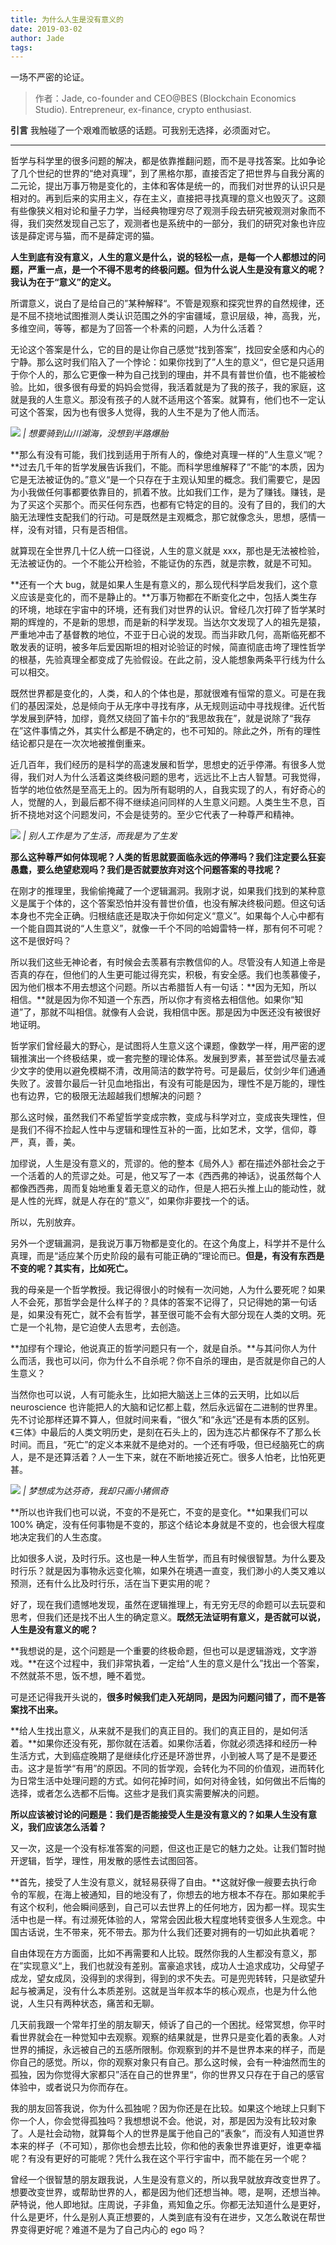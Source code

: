 ```yaml
---
title: 为什么人生是没有意义的
date: 2019-03-02
author: Jade
tags: 
---
```


一场不严密的论证。

<!--more-->

> 作者：Jade, co-founder and CEO@BES (Blockchain Economics Studio). Entrepreneur, ex-finance, crypto enthusiast.

**引言**  我触碰了一个艰难而敏感的话题。可我别无选择，必须面对它。

- - - - - 

哲学与科学里的很多问题的解决，都是依靠推翻问题，而不是寻找答案。比如争论了几个世纪的世界的“绝对真理”，到了黑格尔那，直接否定了把世界与自我分离的二元论，提出万事万物是变化的，主体和客体是统一的，而我们对世界的认识只是相对的。再到后来的实用主义，存在主义，直接把寻找真理的意义也毁灭了。这颇有些像狭义相对论和量子力学，当经典物理穷尽了观测手段去研究被观测对象而不得，我们突然发现自己忘了，观测者也是系统中的一部分，我们的研究对象也许应该是薛定谔与猫，而不是薛定谔的猫。

**人生到底有没有意义，人生的意义是什么，说的轻松一点，是每一个人都想过的问题，严重一点，是一个不得不思考的终极问题。但为什么说人生是没有意义的呢？我认为在于“意义”的定义。**

所谓意义，说白了是给自己的”某种解释“。不管是观察和探究世界的自然规律，还是不屈不挠地试图推测人类认识范围之外的宇宙疆域，意识层级，神，高我，光，多维空间，等等，都是为了回答一个朴素的问题，人为什么活着？

无论这个答案是什么，它的目的是让你自己感觉“找到答案”，找回安全感和内心的宁静。那么这时我们陷入了一个悖论：如果你找到了”人生的意义“，但它是只适用于你个人的，那么它更像一种为自己找到的理由，并不具有普世价值，也不能被检验。比如，很多很有母爱的妈妈会觉得，我活着就是为了我的孩子，我的家庭，这就是我的人生意义。那没有孩子的人就不适用这个答案。就算有，他们也不一定认可这个答案，因为也有很多人觉得，我的人生不是为了他人而活。

![](https://cosmosrepair-1257028016.cos.ap-beijing.myqcloud.com/2019-06-26-640.gif)
*| 想要骑到山川湖海，没想到半路爆胎*

**那么有没有可能，我们找到适用于所有人的，像绝对真理一样的”人生意义“呢？**过去几千年的哲学发展告诉我们，不能。而科学思维解释了”不能“的本质，因为它是无法被证伪的。”意义“是一个只存在于主观认知里的概念。我们需要它，是因为小我做任何事都要依靠目的，抓着不放。比如我们工作，是为了赚钱。赚钱，是为了买这个买那个。而买任何东西，也都有它特定的目的。没有了目的，我们的大脑无法理性支配我们的行动。可是既然是主观概念，那它就像念头，思想，感情一样，没有对错，只有是否相信。

就算现在全世界几十亿人统一口径说，人生的意义就是 xxx，那也是无法被检验，无法被证伪的。一个不能公开检验，不能证伪的东西，就是宗教，就是不可知。

**还有一个大 bug，就是如果人生是有意义的，那么现代科学启发我们，这个意义应该是变化的，而不是静止的。**万事万物都在不断变化之中，包括人类生存的环境，地球在宇宙中的环境，还有我们对世界的认识。曾经几次打碎了哲学某时期的辉煌的，不是新的思想，而是新的科学发现。当达尔文发现了人的祖先是猿，严重地冲击了基督教的地位，不亚于日心说的发现。而当非欧几何，高斯临死都不敢发表的证明，被多年后爱因斯坦的相对论验证的时候，简直彻底击垮了理性哲学的根基，先验真理全都变成了先验假设。在此之前，没人能想象两条平行线为什么可以相交。

既然世界都是变化的，人类，和人的个体也是，那就很难有恒常的意义。可是在我们的基因深处，总是倾向于从无序中寻找有序，从无规则运动中寻找规律。近代哲学发展到萨特，加缪，竟然又绕回了笛卡尔的“我思故我在”，就是说除了“我存在”这件事情之外，其实什么都是不确定的，也不可知的。除此之外，所有的理性结论都只是在一次次地被推倒重来。

近几百年，我们经历的是科学的高速发展和哲学，思想史的近乎停滞。有很多人觉得，我们对人为什么活着这类终极问题的思考，远远比不上古人智慧。可我觉得，哲学的地位依然是至高无上的。因为所有聪明的人，自我实现了的人，有好奇心的人，觉醒的人，到最后都不得不继续追问同样的人生意义问题。人类生生不息，百折不挠地对这个问题发问，不会是徒劳的。至少它代表了一种尊严和精神。

![](https://cosmosrepair-1257028016.cos.ap-beijing.myqcloud.com/2019-06-26-640%20-1-.gif)
*| 别人工作是为了生活，而我是为了生发*

**那么这种尊严如何体现呢？人类的哲思就要面临永远的停滞吗？我们注定要么狂妄愚蠢，要么绝望悲观吗？我们是否就要放弃对这个问题答案的寻找呢？**



在刚才的推理里，我偷偷掩藏了一个逻辑漏洞。我刚才说，如果我们找到的某种意义是属于个体的，这个答案恐怕并没有普世价值，也没有解决终极问题。但这句话本身也不完全正确。归根结底还是取决于你如何定义“意义”。如果每个人心中都有一个能自圆其说的“人生意义”，就像一千个不同的哈姆雷特一样，那有何不可呢？这不是很好吗？



所以我们这些无神论者，有时候会去羡慕有宗教信仰的人。尽管没有人知道上帝是否真的存在，但他们的人生更可能过得充实，积极，有安全感。我们也羡慕傻子，因为他们根本不用去想这个问题。所以古希腊哲人有一句话：**因为无知，所以相信。**就是因为你不知道一个东西，所以你才有资格去相信他。如果你“知道”了，那就不叫相信。就像有人会说，我相信中医。那是因为中医还没有被很好地证明。



哲学家们曾经最大的野心，是试图将人生意义这个课题，像数学一样，用严密的逻辑推演出一个终极结果，或一套完整的理论体系。发展到罗素，甚至尝试尽量去减少文字的使用以避免模糊不清，改用简洁的数学符号。可是最后，仗剑少年们通通失败了。波普尔最后一针见血地指出，有没有可能是因为，理性不是万能的，理性也有边界，它的极限无法超越我们想解决的问题？



那么这时候，虽然我们不希望哲学变成宗教，变成与科学对立，变成丧失理性，但是我们不得不捡起人性中与逻辑和理性互补的一面，比如艺术，文学，信仰，尊严，真，善，美。



加缪说，人生是没有意义的，荒谬的。他的整本《局外人》都在描述外部社会之于一个活着的人的荒谬之处。可是，他又写了一本《西西弗的神话》，说虽然每个人都像西西弗，周而复始地重复着无意义的动作，但是人把石头推上山的能动性，就是人性的光辉，就是人存在的“意义”，如果你非要找一个的话。



所以，先别放弃。



另外一个逻辑漏洞，是我说万事万物都是变化的。在这个角度上，科学并不是什么真理，而是“适应某个历史阶段的最有可能正确的”理论而已。**但是，有没有东西是不变的呢？其实有，比如死亡。**



我的母亲是一个哲学教授。我记得很小的时候有一次问她，人为什么要死呢？如果人不会死，那哲学会是什么样子的？具体的答案不记得了，只记得她的第一句话是，如果没有死亡，就不会有哲学，甚至很可能不会有大部分现在人类的文明。死亡是一个礼物，是它迫使人去思考，去创造。



**加缪有个理论，他说真正的哲学问题只有一个，就是自杀。**与其问你人为什么而活，我也可以问，你为什么不自杀呢？你不自杀的理由，是否就是你自己的人生意义？



当然你也可以说，人有可能永生，比如把大脑送上三体的云天明，比如以后 neuroscience 也许能把人的大脑和记忆都上载，然后永远留在二进制的世界里。先不讨论那样还算不算人，但就时间来看，“很久”和“永远”还是有本质的区别。《三体》中最后的人类文明历史，是刻在石头上的，因为连芯片都保存不了那么长时间。而且，“死亡”的定义本来就不是绝对的。一个还有呼吸，但已经脑死亡的病人，是不是还算活着？人一生下来，就在不断地接近死亡。很多人怕老，比怕死更甚。

![](https://cosmosrepair-1257028016.cos.ap-beijing.myqcloud.com/2019-06-26-640%20-2-.gif)
*| 梦想成为达芬奇，我却只画小猪佩奇*

**所以也许我们也可以说，不变的不是死亡，不变的是变化。**如果我们可以 100% 确定，没有任何事物是不变的，那这个结论本身就是不变的，也会很大程度地决定我们的人生态度。



比如很多人说，及时行乐。这也是一种人生哲学，而且有时候很智慧。为什么要及时行乐？就是因为事物永远变化嘛，如果外在境遇一直变，我们渺小的人类又难以预测，还有什么比及时行乐，活在当下更实用的呢？



好了，现在我们遗憾地发现，虽然在逻辑推理上，有无穷无尽的命题可以去玩耍和思考，但我们还是找不出人生的确定意义。**既然无法证明有意义，是否就可以说，人生是没有意义的呢？**



**我想说的是，这个问题是一个重要的终极命题，但也可以是逻辑游戏，文字游戏。**在这个过程中，我们非常执着，一定给“人生的意义是什么”找出一个答案，不然就茶不思，饭不想，睡不着觉。



可是还记得我开头说的，**很多时候我们走入死胡同，是因为问题问错了，而不是答案找不出来。**



**给人生找出意义，从来就不是我们的真正目的。我们的真正目的，是如何活着。**如果你还没有死，那你就在活着。如果你活着，你就必须选择和经历一种生活方式，大到癌症晚期了是继续化疗还是环游世界，小到被人骂了是不是要还击。这才是哲学“有用”的原因。不同的哲学观，会转化为不同的价值观，进而转化为日常生活中处理问题的方式。如何花掉时间，如何对待金钱，如何做出不后悔的选择，或者怎么选都不后悔。这些才是我们真实需要解决的问题。



**所以应该被讨论的问题是：我们是否能接受人生是没有意义的？如果人生没有意义，我们应该怎么活着？**



又一次，这是一个没有标准答案的问题，但这也正是它的魅力之处。让我们暂时抛开逻辑，哲学，理性，用发散的感性去试图回答。



**首先，接受了人生没有意义，就轻易获得了自由。**这就好像一艘要去执行命令的军舰，在海上被通知，目的地没有了，你想去的地方根本不存在。那如果舵手有这个权利，他会瞬间感到，自己可以去世界上的任何地方，因为都一样。现实生活中也是一样。有过濒死体验的人，常常会因此极大程度地转变很多人生观念。中国古话说，生不带来，死不带去。那为什么我们还要对拥有的一切如此执着呢？



自由体现在方方面面，比如不再需要和人比较。既然你我的人生都没有意义，那在”实现意义“上，我们也就没有差别。富豪追求钱，成功人士追求成功，父母望子成龙，望女成凤，没得到的求得到，得到的求不失去。可是兜兜转转，只是欲望升起与被满足，没有什么本质差别。这就是当年叔本华的核心观点，也是为什么他说，人生只有两种状态，痛苦和无聊。



几天前我跟一个常年打坐的朋友聊天，倾诉了自己的一个困扰。经常冥想，你平时看世界就会在一种觉知中去观察。观察的结果就是，世界只是变化着的表象。人对世界的捕捉，永远被自己的五感所限制。你观察到的并不是世界本来的样子，而是你自己的感觉。所以，你的观察对象只有自己。那么这时候，会有一种油然而生的孤独，因为你觉得大家都只”活在自己的世界里“，你的世界又只存在于自己的感官体验中，或者说只为你而存在。



我的朋友回答我说，你为什么孤独呢？因为你还是在比较。如果这个地球上只剩下你一个人，你会觉得孤独吗？我想想说不会。他说，对，那是因为没有比较对象了。人是社会动物，就算每个人的世界是属于他自己的”表象“，而没有人知道世界本来的样子（不可知），那你也会想去比较，你和他的表象世界谁更好，谁更幸福呢？有没有更好的可能呢？凭什么我在这个平行宇宙中，而不能在另一个呢？



曾经一个很智慧的朋友跟我说，人生是没有意义的，所以我早就放弃改变世界了。想要改变世界，或帮助世界的人，都是因为他们还想当神。嗯，是啊，还想当神。萨特说，他人即地狱。庄周说，子非鱼，焉知鱼之乐。你都无法知道什么是更好，什么是更坏，什么是别人真正想要的，人类到底有没有在进步，又怎么敢说在帮世界变得更好呢？难道不是为了自己内心的 ego 吗？